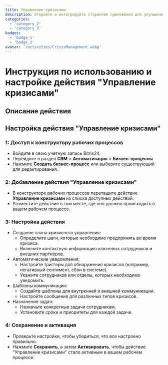 ```yaml
---
title: Управление кризисами
description: Откройте и интегрируйте сторонние приложения для улучшения вашего бизнеса.
categories: 
  - 'category_2'
  - 'category_3'
badges: 
  - 'badge_1'
  - 'badge_2'
avatar: '/activities/CrisisManagement.webp'
---
```

# Инструкция по использованию и настройке действия "Управление кризисами"

## Описание действия

## **Настройка действия "Управление кризисами"**

### 1: Доступ к конструктору рабочих процессов
- Войдите в свою учетную запись Bitrix24.
- Перейдите в раздел **CRM** > **Автоматизация** > **Бизнес-процессы**.
- Нажмите **Создать бизнес-процесс** или выберите существующий для редактирования.

### 2: Добавление действия "Управление кризисами"
- В конструкторе рабочих процессов перетащите действие **Управление кризисами** из списка доступных действий.
- Разместите действие в том месте, где оно должно происходить в вашем рабочем процессе.

### 3: Настройка действия
- Создание плана кризисного управления:
  - Определите шаги, которые необходимо предпринять во время кризиса.
  - Включите контактную информацию ключевых сотрудников и внешних партнеров.
- Автоматические уведомления:
  - Настройте триггеры для обнаружения кризисов (например, негативный сентимент, сбои в системе).
  - Укажите сотрудников или отделы, которых необходимо уведомить.
- Шаблоны коммуникации:
  - Создайте шаблоны для внутренней и внешней коммуникации.
  - Настройте сообщения для различных типов кризисов.
- Назначение задач:
  - Назначьте конкретные задачи сотрудникам.
  - Установите сроки и приоритеты для каждой задачи.

### 4: Сохранение и активация
- Проверьте настройки, чтобы убедиться, что все настроено правильно.
- Нажмите **Сохранить**, а затем **Активировать**, чтобы действие "Управление кризисами" стало активным в вашем рабочем процессе.